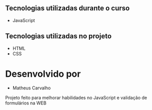 ## Tecnologias utilizadas durante o curso
* JavaScript

## Tecnologias utilizadas no projeto
* HTML
* CSS

# Desenvolvido por
* Matheus Carvalho

Projeto feito para melhorar habilidades no JavaScript e validação de formulários na WEB

